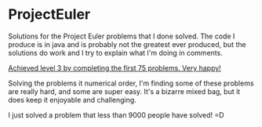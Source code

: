 ProjectEuler
============

Solutions for the Project Euler problems that I done solved.
The code I produce is in java and is probably not the greatest ever produced, but the solutions do work and I try to explain what I'm doing in comments.

[Achieved level 3 by completing the first 75 problems. Very happy!](http://projecteuler.net/profile/DanTempleUK.png)

Solving the problems it numerical order, I'm finding some of these problems are really hard, and some are super easy.
It's a bizarre mixed bag, but it does keep it enjoyable and challenging.

I just solved a problem that less than 9000 people have solved! =D
